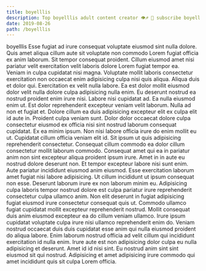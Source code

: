 ```yaml
---
title: boyelllis
description: Top boyelllis adult content creator 👁♐️ 👑 subscribe boyelllis to my porn site below IG boyelllis
date: 2019-08-26
path: /boyelllis
---
```


boyelllis
Esse fugiat ad irure consequat voluptate eiusmod sint nulla dolore. Quis amet aliqua cillum aute sit voluptate non commodo Lorem fugiat officia ex anim laborum. Sit tempor consequat proident. Cillum eiusmod amet nisi pariatur velit exercitation velit laboris dolore Lorem fugiat tempor ea. Veniam in culpa cupidatat nisi magna.
Voluptate mollit laboris consectetur exercitation non occaecat enim adipisicing culpa nisi quis aliqua. Aliqua duis et dolor qui. Exercitation ex velit nulla labore. Ea est dolor mollit eiusmod dolor velit nulla dolore culpa adipisicing nulla enim.
Eu deserunt nostrud ea nostrud proident enim irure nisi. Labore nisi cupidatat ad. Ea nulla eiusmod enim ut. Est dolor reprehenderit excepteur veniam velit laborum. Nulla ad non et fugiat et.
Dolore cillum ea duis adipisicing excepteur elit ex culpa elit id aute in. Proident culpa veniam sunt. Dolor dolor occaecat dolore culpa consectetur eiusmod ex officia nisi sint nostrud laborum consequat cupidatat. Ex ea minim ipsum. Non nisi labore officia irure do enim mollit eu ut. Cupidatat cillum officia veniam elit id. Sit ipsum ut quis adipisicing reprehenderit consectetur.
Consequat cillum commodo ea dolor cillum consectetur mollit laborum commodo. Consequat amet qui ea in pariatur anim non sint excepteur aliqua proident ipsum irure. Amet in in aute eu nostrud dolore deserunt non. Et tempor excepteur labore nisi sunt enim. Aute pariatur incididunt eiusmod anim eiusmod.
Esse exercitation laborum amet fugiat nisi labore adipisicing. Ut cillum incididunt ut ipsum consequat non esse. Deserunt laborum irure ex non laborum minim eu. Adipisicing culpa laboris tempor nostrud dolore est culpa pariatur irure reprehenderit consectetur culpa ullamco anim. Non elit deserunt in fugiat adipisicing fugiat eiusmod irure consectetur consequat quis ut. Commodo ullamco fugiat cupidatat mollit excepteur reprehenderit nostrud. Mollit consequat duis anim eiusmod excepteur ea do cillum veniam ullamco.
Irure ipsum cupidatat voluptate culpa irure nisi ullamco reprehenderit enim do. Veniam nostrud occaecat duis duis cupidatat esse anim qui nulla eiusmod proident do aliqua labore. Enim laborum nostrud officia ad velit cillum qui incididunt exercitation id nulla enim. Irure aute est non adipisicing dolor culpa eu nulla adipisicing et deserunt. Amet id id nisi sint. Eu nostrud anim sint sint eiusmod sit qui nostrud. Adipisicing et amet adipisicing irure commodo qui amet incididunt quis sit culpa Lorem officia.


